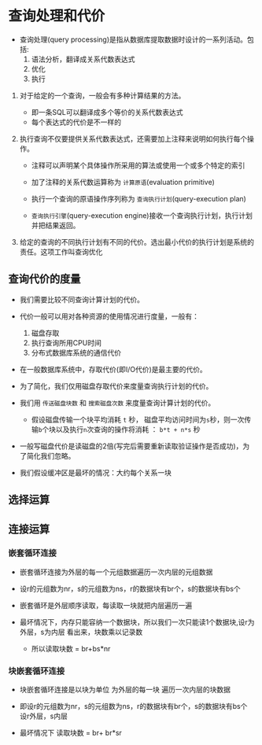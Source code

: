 # 查询处理和代价
- 查询处理(query processing)是指从数据库提取数据时设计的一系列活动。包括:
    1. 语法分析，翻译成关系代数表达式
    2. 优化
    3. 执行

1. 对于给定的一个查询，一般会有多种计算结果的方法。
    - 即一条SQL可以翻译成多个等价的关系代数表达式
    - 每个表达式的代价是不一样的


2. 执行查询不仅要提供关系代数表达式，还需要加上注释来说明如何执行每个操作。
    - 注释可以声明某个具体操作所采用的算法或使用一个或多个特定的索引
    - 加了注释的关系代数运算称为 `计算原语`(evaluation primitive)
    
    - 执行一个查询的原语操作序列称为 `查询执行计划`(query-execution plan)

    - `查询执行引擎`(query-execution engine)接收一个查询执行计划，执行计划并把结果返回。

3. 给定的查询的不同执行计划有不同的代价。选出最小代价的执行计划是系统的责任。这项工作叫查询优化

## 查询代价的度量
- 我们需要比较不同查询计算计划的代价。

- 代价一般可以用对各种资源的使用情况进行度量，一般有：
    1. 磁盘存取
    2. 执行查询所用CPU时间
    3. 分布式数据库系统的通信代价

- 在一般数据库系统中，存取代价(即I/O代价)是最主要的代价。

- 为了简化，我们仅用磁盘存取代价来度量查询执行计划的代价。

- 我们用 `传送磁盘块数` 和 `搜索磁盘次数` 来度量查询计算计划的代价。
    - 假设磁盘传输一个块平均消耗 `t` 秒， 磁盘平均访问时间为`s`秒，则一次传输`b`个块以及执行`n`次查询的操作将消耗 ： `b*t + n*s` 秒

- 一般写磁盘代价是读磁盘的2倍(写完后需要重新读取验证操作是否成功)，为了简化我们忽略。

- 我们假设缓冲区是最坏的情况：大约每个关系一块


## 选择运算


## 连接运算

### 嵌套循环连接
- 嵌套循环连接为外层的每一个元组数据遍历一次内层的元组数据
- 设r的元组数为nr，s的元组数为ns，r的数据块有br个，s的数据块有bs个

- 嵌套循环是外层顺序读取，每读取一块就把内层遍历一遍
- 最坏情况下，内存只能容纳一个数据块，所以我们一次只能读1个数据块,设r为外层，s为内层 看出来，块数乘以记录数
    - 所以读取块数 = br+bs*nr

### 块嵌套循环连接
- 块嵌套循环连接是以块为单位 为外层的每一块 遍历一次内层的块数据

- 即设r的元组数为nr，s的元组数为ns，r的数据块有br个，s的数据块有bs个 设r外层，s内层

- 最坏情况下 读取块数 = br+ br*sr

